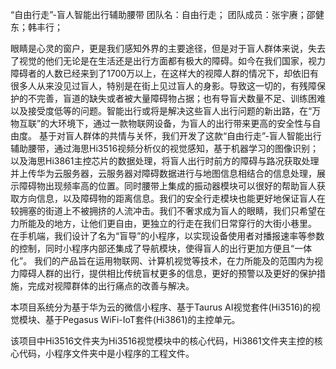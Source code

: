 “自由行走”-盲人智能出行辅助腰带
团队名：自由行走；
团队成员：张宇赓；邵健东；韩丰行；

眼睛是心灵的窗户，更是我们感知外界的主要途径，但是对于盲人群体来说，失去了视觉的他们无论是在生活还是出行方面都有极大的障碍。如今在我们国家，视力障碍者的人数已经来到了1700万以上，在这样大的视障人群的情况下，却依旧有很多人从来没见过盲人，特别是在街上见过盲人的身影。导致这一切的，有残障保护的不完善，盲道的缺失或者被大量障碍物占据；也有导盲犬数量不足、训练困难以及接受度低等的问题。智能出行或将是解决这些盲人出行问题的新出路，在“万物互联”的大环境下，通过一款物联网设备，为盲人的出行带来更高的安全性与自由度。
基于对盲人群体的共情与关怀，我们开发了这款“自由行走”-盲人智能出行辅助腰带，通过海思Hi3516视频分析仪的视觉感知，基于机器学习的图像识别；以及海思Hi3861主控芯片的数据处理，将盲人出行时前方的障碍与路况获取处理并上传华为云服务器，云服务器对障碍数据进行与地图信息相结合的信息处理，展示障碍物出现频率高的位置。同时腰带上集成的振动器模块可以很好的帮助盲人获取方向信息，以及障碍物的距离信息。我们的安全行走模块也能更好地保证盲人在较拥塞的街道上不被拥挤的人流冲击。我们不奢求成为盲人的眼睛，我们只希望在力所能及的地方，让他们更自由，更独立的行走在我们日常穿行的大街小巷里。
在手机端，我们设计了名为“盲导”的小程序，以实现设备使用者对播报速率等参数的控制，同时小程序内部还集成了导航模块，使得盲人的出行更加方便且“一体化”。
我们的产品旨在运用物联网、计算机视觉等技术，在力所能及的范围内为视力障碍人群的出行，提供相比传统盲杖更多的信息，更好的预警以及更好的保护措施，完成对视障群体的出行痛点的改善与解决。

本项目系统分为基于华为云的微信小程序、基于Taurus AI视觉套件(Hi3516)的视觉模块、基于Pegasus WiFi-IoT套件(Hi3861)的主控单元。

该项目中Hi3516文件夹为Hi3516视觉模块中的核心代码，Hi3861文件夹主控的核心代码，小程序文件夹中是小程序的工程文件。